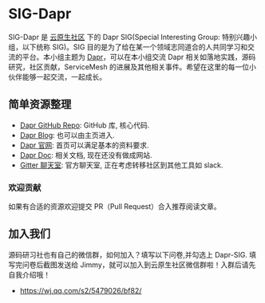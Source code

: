 # SIG-Dapr

  SIG-Dapr 是 [云原生社区](https://cloudnative.to) 下的 Dapr SIG(Special Interesting Group: 特别兴趣小组，以下统称 SIG)。SIG 目的是为了给在某一个领域志同道合的人共同学习和交流的平台。本小组主题为 [Dapr](https://dapr.io/)，可以在本小组交流 Dapr 相关如落地实践，源码研究，社区贡献，ServiceMesh 的进展及其他相关事件。希望在这里的每一位小伙伴能够一起交流，一起成长。

## 简单资源整理
* [Dapr GitHub Repo](https://github.com/dapr/dapr): GitHub 库, 核心代码.
* [Dapr Blog](https://blog.dapr.io/posts/2020/): 也可以由主页进入.
* [Dapr 官网](https://dapr.io/): 首页可以满足基本的资料要求.
* [Dapr Doc](https://github.com/dapr/docs): 相关文档, 现在还没有做成网站.
* [Gitter 聊天室](https://gitter.im/Dapr/community): 官方聊天室, 正在考虑转移社区到其他工具如 slack.

### 欢迎贡献
  如果有合适的资源欢迎提交 PR（Pull Request）合入推荐阅读文章。

## 加入我们

  源码研习社也有自己的微信群，如何加入？填写以下问卷,并勾选上 Dapr-SIG. 填写完问卷后截图发送给 Jimmy，就可以加入到云原生社区微信群啦！入群后请先自我介绍哦！

* https://wj.qq.com/s2/5479026/bf82/
